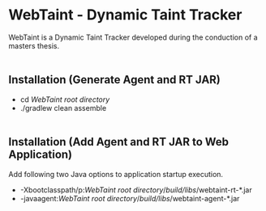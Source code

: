 # WebTaint - Dynamic Taint Tracker
WebTaint is a Dynamic Taint Tracker developed during the conduction of a masters thesis.
<br/><br/>

## Installation (Generate Agent and RT JAR)
* cd  *WebTaint root directory*
* ./gradlew clean assemble
<br/><br/>

## Installation (Add Agent and RT JAR to Web Application)
Add following two Java options to application startup execution.
* -Xbootclasspath/p:*WebTaint root directory*/*build/libs*/webtaint-rt-*.jar 
* -javaagent:*WebTaint root directory*/*build/libs*/webtaint-agent-*.jar